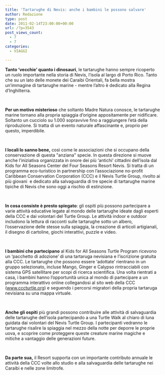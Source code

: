 ```yaml
---
title: 'Tartarughe di Nevis: anche i bambini le possono salvare'
author: Redazione
type: post
date: 2011-02-14T23:00:00+00:00
url: /?p=3543
post_views_count:
  - 7
  - 7
categories:
  - VIAGGI

---
```

**Tanto &lsquo;vecchie&rsquo; quanto i dinosauri**, le tartarughe hanno sempre ricoperto un ruolo importante nella storia di Nevis, l&rsquo;isola al largo di Porto Rico. Tanto che su un lato delle monete dei Caraibi Orientali, fa bella mostra un&rsquo;immagine di tartarughe marine &#45; mentre l&rsquo;altro &egrave; dedicato alla Regina d&rsquo;Inghilterra.

&nbsp;

**Per un motivo misterioso** che soltanto Madre Natura conosce, le tartarughe marine tornano alla propria spiaggia d&rsquo;origine appositamente per nidificare. Soltanto un cucciolo su 1.000 sopravvive fino a raggiungere l&rsquo;et&agrave; della riproduzione. Si tratta di un evento naturale affascinante e, proprio per questo, imperdibile.

&nbsp;

**I locali lo sanno bene,** cos&igrave; come le associazioni che si occupano della conservazione di questa "anziana" specie. In questa direzione si muove anche l&rsquo;iniziativa organizzata in onore dei pi&ugrave; &lsquo;antichi&rsquo; cittadini dell&rsquo;isola dal Kids for All Seasons Center del Four Seasons Resort Nevis. Si tratta di un programma eco&#45;turistico in partnership con l&rsquo;associazione no&#45;profit Caribbean Conservation Corporation (CCC) e il Nevis Turtle Group, rivolto ai pi&ugrave; giovani&nbsp; e dedicato alla salvaguardia di tre specie di tartarughe marine tipiche di Nevis che sono oggi a rischio di estinzione.

&nbsp;

**In cosa consiste &egrave; presto spiegato**: gli ospiti pi&ugrave; possono partecipare a varie attivit&agrave; educative legate al mondo delle tartarughe ideate dagli esperti della CCC e dai volontari del Turtle Group. Le attivit&agrave; indoor e outdoor includono la lettura di racconti sulle tartarughe sotto un albero, l&rsquo;osservazione delle stesse sulla spiaggia, la creazione di articoli artigianali, il disegno di cartoline, giochi interattivi, puzzle e video.

&nbsp;

**I bambini che partecipano** al Kids for All Seasons Turtle Program ricevono un &lsquo;pacchetto di adozione&rsquo; di una tartaruga nevisiana e l&rsquo;iscrizione gratuita alla CCC. Le tartarughe che possono essere &lsquo;adottate&rsquo; rientrano in un gruppo selezionato, incluse Mango, Ginger e Calypso rintracciabili con sistema GPS satellitare per scopi di ricerca scientifica. Una volta rientrati a casa, i bambini hanno l&rsquo;opportunit&agrave; unica al mondo di partecipare a un programma interattivo online collegandosi al sito web della CCC (www.cccturtle.org) e seguendo i percorsi migratori della propria tartaruga nevisiana su una mappa virtuale.

&nbsp;

**Anche gli ospiti** pi&ugrave; grandi possono contribuire alle attivit&agrave; di salvaguardia delle tartarughe dell&rsquo;isola partecipando a una Turtle Walk al chiaro di luna guidata dai volontari del Nevis Turtle Group. I partecipanti vedranno le tartarughe risalire la spiaggia nel mezzo della notte per deporre le proprie uova, e scoprire come proteggere queste creature marine magiche e mitiche a vantaggio delle generazioni future.

&nbsp;

**Da parte sua,** il Resort supporta con un importante contributo annuale le attivit&agrave; della CCC volte allo studio e alla salvaguardia delle tartarughe nei Caraibi e nelle zone limitrofe.

&nbsp;

&nbsp;